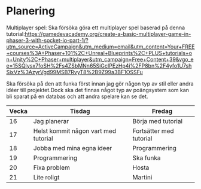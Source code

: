 # Planering  

Multiplayer spel: Ska försöka göra ett multiplayer spel baserad på denna tutorial:https://gamedevacademy.org/create-a-basic-multiplayer-game-in-phaser-3-with-socket-io-part-1/?utm_source=ActiveCampaign&utm_medium=email&utm_content=Your+FREE+courses%3A+Phaser+101%2C+Unreal+Blueprints%2C+PLUS+tutorials+on+Unity%2C+Phaser+multiplayer&utm_campaign=Free+Content+39&vgo_ee=15SQIysx7foSH%2Fs4ZSbMNn65SiGcIPEzHp4i%2FP8bn%2F4yfo1U7shSixVz%3AzyrVgd99MSB7RvyT8%2B9Z99a3BF1OSSFu 

Ska försöka på den att funka först innan jag gör någon typ av stil eller andra idéer till projektet.Dock ska det finnas något typ av poängsystem som kan bli sparat på en databas och att andra spelare kan se det.  


| Vecka 	| Tisdag                                	| Fredag                   	|
|-------	|---------------------------------------	|--------------------------	|
| 16    	| Jag planerar                          	| Börja med tutorial       	|
| 17    	| Helst kommit någon vart med tutorial  	| Fortsätter med tutorial  	|
| 18    	| Jobba med mina egna ideer             	| Programmering            	|
| 19    	| Programmering                         	| Ska funka                	|
| 20    	| Fixa problem                          	| Hosta                    	|
| 21    	| Lite roligt                           	| Martini                  	|
